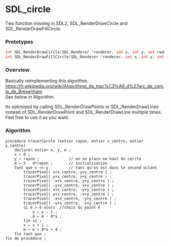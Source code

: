 # SDL_circle
Two function missing in SDL2, SDL_RenderDrawCircle and SDL_RenderDrawFillCircle.  
  
### Prototypes
```c
int SDL_RenderDrawCircle(SDL_Renderer *renderer, int x, int y, int radius);  
int SDL_RenderDrawFillCircle(SDL_Renderer *renderer, int x, int y, int radius);  
```
### Overview
Basically reimplementing this algorithm.  
https://fr.wikipedia.org/wiki/Algorithme_de_trac%C3%A9_d%27arc_de_cercle_de_Bresenham  
See below in Algorithm.  

Its optimised by calling SDL_RenderDrawPoints or SDL_RenderDrawLines instead of SDL_RenderDrawPoint and SDL_RenderDrawLine multiple times.  
Feel free to use it as you want.  
 
### Algorithm
```
procédure tracerCercle (entier rayon, entier x_centre, entier y_centre)
	déclarer entier x, y, m ;
	x ← 0 ;
	y ← rayon ;             // on se place en haut du cercle 
	m ← 5 - 4*rayon ;       // initialisation
	Tant que x <= y         // tant qu'on est dans le second octant
		tracerPixel( x+x_centre, y+y_centre ) ;
		tracerPixel( y+x_centre, x+y_centre ) ;
		tracerPixel( -x+x_centre, y+y_centre ) ;
		tracerPixel( -y+x_centre, x+y_centre ) ;
		tracerPixel( x+x_centre, -y+y_centre ) ;
		tracerPixel( y+x_centre, -x+y_centre ) ;
		tracerPixel( -x+x_centre, -y+y_centre ) ;
		tracerPixel( -y+x_centre, -x+y_centre ) ;
		si m > 0 alors	//choix du point F
			y ← y - 1 ;
			m ← m - 8*y ;
		fin si ;
		x ← x + 1 ;
		m ← m + 8*x + 4 ;
	fin tant que ;
fin de procédure ;
```
